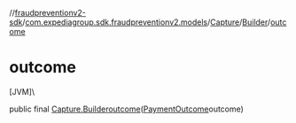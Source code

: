 //[fraudpreventionv2-sdk](../../../../index.md)/[com.expediagroup.sdk.fraudpreventionv2.models](../../index.md)/[Capture](../index.md)/[Builder](index.md)/[outcome](outcome.md)

# outcome

[JVM]\

public final [Capture.Builder](index.md)[outcome](outcome.md)([PaymentOutcome](../../-payment-outcome/index.md)outcome)
